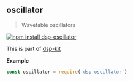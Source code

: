 <a name="module_oscillator"></a>

## oscillator
> Wavetable oscillators

[![npm install dsp-oscillator](https://nodei.co/npm/dsp-oscillator.png?mini=true)](https://npmjs.org/package/dsp-oscillator/)

This is part of [dsp-kit](https://github.com/oramics/dsp-kit)

**Example**  
```js
const oscillator = require('dsp-oscillator')
```

